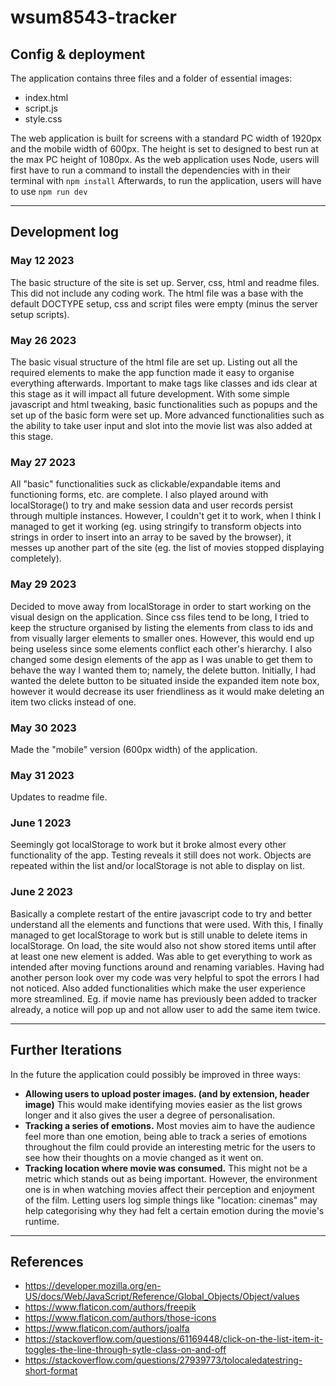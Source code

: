 # wsum8543-tracker
## Config & deployment
The application contains three files and a folder of essential images:
* index.html
* script.js
* style.css

The web application is built for screens with a standard PC width of 1920px and the mobile width of 600px. The height is set to designed to best run at the max PC height of 1080px. 
As the web application uses Node, users will first have to run a command to install the dependencies with in their terminal with
`npm install`
Afterwards, to run the application, users will have to use 
`npm run dev`

***

## Development log
### May 12 2023
The basic structure of the site is set up. Server, css, html and readme files. This did not include any coding work. The html file was a base with the default DOCTYPE setup, css and script files were empty (minus the server setup scripts).
### May 26 2023
The basic visual structure of the html file are set up. Listing out all the required elements to make the app function made it easy to organise everything afterwards. Important to make tags like classes and ids clear at this stage as it will impact all future development.
With some simple javascript and html tweaking, basic functionalities such as popups and the set up of the basic form were set up. More advanced functionalities such as the ability to take user input and slot into the movie list was also added at this stage. 
### May 27 2023
All "basic" functionalities suck as clickable/expandable items and functioning forms, etc. are complete. I also played around with localStorage() to try and make session data and user records persist through multiple instances. However, I couldn't get it to work, when I think I managed to get it working (eg. using stringify to transform objects into strings in order to insert into an array to be saved by the browser), it messes up another part of the site (eg. the list of movies stopped displaying completely).
### May 29 2023
Decided to move away from localStorage in order to start working on the visual design on the application. Since css files tend to be long, I tried to keep the structure organised by listing the elements from class to ids and from visually larger elements to smaller ones. However, this would end up being useless since some elements conflict each other's hierarchy. 
I also changed some design elements of the app as I was unable to get them to behave the way I wanted them to; namely, the delete button. Initially, I had wanted the delete button to be situated inside the expanded item note box, however it would decrease its user friendliness as it would make deleting an item two clicks instead of one. 
### May 30 2023
Made the "mobile" version (600px width) of the application.  
### May 31 2023
Updates to readme file.
### June 1 2023
Seemingly got localStorage to work but it broke almost every other functionality of the app. Testing reveals it still does not work. Objects are repeated within the list and/or localStorage is not able to display on list. 
### June 2 2023
Basically a complete restart of the entire javascript code to try and better understand all the elements and functions that were used. With this, I finally managed to get localStorage to work but is still unable to delete items in localStorage. On load, the site would also not show stored items until after at least one new element is added. Was able to get everything to work as intended after moving functions around and renaming variables. Having had another person look over my code was very helpful to spot the errors I had not noticed. Also added functionalities which make the user experience more streamlined. Eg. if movie name has previously been added to tracker already, a notice will pop up and not allow user to add the same item twice.

***

## Further Iterations
In the future the application could possibly be improved in three ways:
* **Allowing users to upload poster images. (and by extension, header image)** This would make identifying movies easier as the list grows longer and it also gives the user a degree of personalisation.
* **Tracking a series of emotions.** Most movies aim to have the audience feel more than one emotion, being able to track a series of emotions throughout the film could provide an interesting metric for the users to see how their thoughts on a movie changed as it went on.
* **Tracking location where movie was consumed.** This might not be a metric which stands out as being important. However, the environment one is in when watching movies affect their perception and enjoyment of the film. Letting users log simple things like "location: cinemas" may help categorising why they had felt a certain emotion during the movie's runtime. 

***

## References
* https://developer.mozilla.org/en-US/docs/Web/JavaScript/Reference/Global_Objects/Object/values
* https://www.flaticon.com/authors/freepik
* https://www.flaticon.com/authors/those-icons
* https://www.flaticon.com/authors/joalfa
* https://stackoverflow.com/questions/61169448/click-on-the-list-item-it-toggles-the-line-through-sytle-class-on-and-off
* https://stackoverflow.com/questions/27939773/tolocaledatestring-short-format